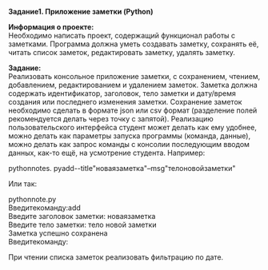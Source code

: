 **Задание1. Приложение заметки (Python)**

**Информация о проекте:**  
Необходимо написать проект, содержащий функционал работы с заметками. Программа должна уметь создавать заметку, сохранять её, читать список заметок, редактировать заметку, удалять заметку. 

**Задание:**  
Реализовать консольное приложение заметки, с сохранением, чтением, добавлением, редактированием и удалением заметок. Заметка должна содержать идентификатор, заголовок, тело заметки и дату/время создания или  последнего изменения заметки. Сохранение заметок необходимо сделать в формате json или csv формат (разделение полей рекомендуется делать через точку с запятой). Реализацию пользовательского интерфейса студент может делать как ему удобнее, можно делать как параметры запуска программы (команда, данные), можно делать как запрос команды с консолии последующим вводом данных, как-то ещё, на усмотрение студента. Например:

pythonnotes.   pyadd--title"новаязаметка"–msg"телоновойзаметки"  

Или так:  

pythonnote.py  
Введитекоманду:add  
Введите заголовок заметки: новаязаметка  
Введите тело заметки: тело новой заметки  
Заметка успешно сохранена  
Введитекоманду: 

При чтении списка заметок реализовать фильтрацию по дате.